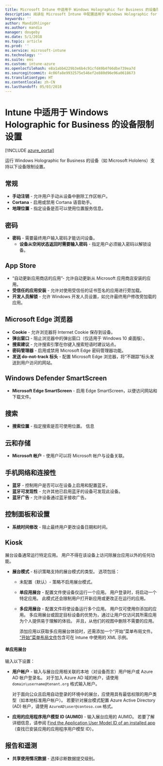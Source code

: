 ```yaml
---
title: Microsoft Intune 中适用于 Windows Holographic for Business 的设备限制 - Azure | Microsoft Docs
description: 阅读在 Microsoft Intune 中配置适用于 Windows Holographic for Business 的设备限制的相关信息并进行配置，包括注销、地理位置、密码、从应用商店安装应用、Edge 中的 Cookie 和弹出窗口、Windows Defender、搜索、云和存储、蓝牙连接、系统时间，以及 Azure 中的使用情况数据。
keywords: ''
author: MandiOhlinger
ms.author: mandia
manager: dougeby
ms.date: 5/1/2018
ms.topic: article
ms.prod: ''
ms.service: microsoft-intune
ms.technology: ''
ms.suite: ems
ms.custom: intune-azure
ms.openlocfilehash: e8a1abb4229b3e6b4c91cfd49b4f66dbe739ea7d
ms.sourcegitcommit: 4c06fa8e9932575e546ef2e880d96e96a0618673
ms.translationtype: HT
ms.contentlocale: zh-CN
ms.lasthandoff: 05/03/2018
---
```

# <a name="device-restriction-settings-for-windows-holographic-for-business-in-intune"></a>Intune 中适用于 Windows Holographic for Business 的设备限制设置

[!INCLUDE [azure_portal](./includes/azure_portal.md)]

运行 Windows Holographic for Business 的设备（如 Microsoft Hololens）支持以下设备限制设置。

## <a name="general"></a>常规

- **手动注销** - 允许用户手动从设备中删除工作区帐户。
- **Cortana** - 启用或禁用 Cortana 语音助手。
- **地理位置** - 指定设备是否可以使用位置服务信息。

## <a name="password"></a>密码
-   **密码** - 需要最终用户输入密码才能访问设备。
    -   **设备从空闲状态返回时需要输入密码** - 指定用户必须输入密码以解锁设备。

## <a name="app-store"></a>App Store

-   “自动更新应用商店的应用”- 允许自动更新从 Microsoft 应用商店安装的应用。
-   **受信任的应用安装** - 允许对使用受信任的证书签名的应用进行旁加载。
-   **开发人员解锁** - 允许 Windows 开发人员设置，如允许最终用户修改旁加载的应用。

## <a name="edge-browser"></a>Microsoft Edge 浏览器

-   **Cookie** - 允许浏览器将 Internet Cookie 保存到设备。
-   **弹出窗口** - 阻止浏览器中的弹出窗口（仅适用于 Windows 10 桌面版）。
-   **搜索建议** - 允许搜索引擎在你键入搜索短语时建议站点。
-   **密码管理器** - 启用或禁用 Microsoft Edge 密码管理器功能。
- **发送 do-not-track 标头** - 配置 Microsoft Edge 浏览器，将“不跟踪”标头发送到用户访问的网站。

## <a name="windows-defender-smart-screen"></a>Windows Defender SmartScreen

- **Microsoft Edge SmartScreen** - 启用 Edge SmartScreen，以便访问网站和下载文件。

## <a name="search"></a>搜索
- **搜索位置** - 指定搜索是否可使用位置。 信息

## <a name="cloud-and-storage"></a>云和存储
-   **Microsoft 帐户** - 使用户可以将 Microsoft 帐户与设备关联。

## <a name="cellular-and-connectivity"></a>手机网络和连接性

-   **蓝牙** - 控制用户是否可以在设备上启用和配置蓝牙。
-   **蓝牙可发现性** - 允许其他已启用蓝牙的设备可发现此设备。
-   **蓝牙广告** - 允许设备通过蓝牙接收广告。

## <a name="control-panel-and-settings"></a>控制面板和设置

- **系统时间修改** - 阻止最终用户更改设备日期和时间。

## <a name="kiosk"></a>Kiosk

展台设备通常运行特定应用。 用户不得在该设备上访问除展台应用以外的任何功能。

- **展台模式** - 标识策略支持的展台模式的类型。 选项包括：

  - 未配置（默认）- 策略不启用展台模式。 
  - **单应用展台** - 配置文件使设备仅运行一个应用。 用户登录时，将启动一个特定应用。 此模式还会限制用户打开新应用或更改正在运行的应用。
  - **多应用展台** - 配置文件将使设备运行多个应用。 用户仅可使用你添加的应用。 多应用展台或固定目标设备的优势为，通过让用户仅访问其所需应用为个人提供易于理解的体验。 并且，从他们的视图中删除不需要的应用。 
  
    添加应用以获取多应用展台体验时，还需添加一个“开始”菜单布局文件。 [“开始”菜单布局文件](https://docs.microsoft.com/hololens/hololens-kiosk#start-layout-file-for-intune)包含可在 Intune 中使用的 XML 示例。 

#### <a name="single-app-kiosks"></a>单应用展台
输入以下设置：

- **用户帐户** - 输入与展台应用相关联的本地（对设备而言）用户帐户或 Azure AD 帐户登录名。 对于加入 Azure AD 域的帐户，请使用 `domain\username@tenant.org` 格式输入帐户。 

    对于面向公众且启用自动登录的环境中的展台，应使用具有最低权限的用户类型（如本地标准用户帐户）。 若要针对展台模式配置 Azure Active Directory (AD) 帐户，请使用 `AzureAD\user@contoso.com` 格式。

- **应用的应用程序用户模型 ID (AUMID)** - 输入展台应用的 AUMID。 若要了解详细信息，请参阅 [Find the Application User Model ID of an installed app](https://docs.microsoft.com/windows-hardware/customize/enterprise/find-the-application-user-model-id-of-an-installed-app)（查找已安装应用的应用程序用户模型 ID）。

## <a name="reporting-and-telemetry"></a>报告和遥测

- **共享使用情况数据** - 选择诊断数据提交级别。
